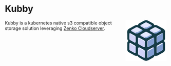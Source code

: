 # Kubby

<img align="right" alt="kubby logo" src="logo.png"  height="128" />

Kubby is a kubernetes native s3 compatible object storage solution leveraging [Zenko Cloudserver](https://github.com/scality/cloudserver).
